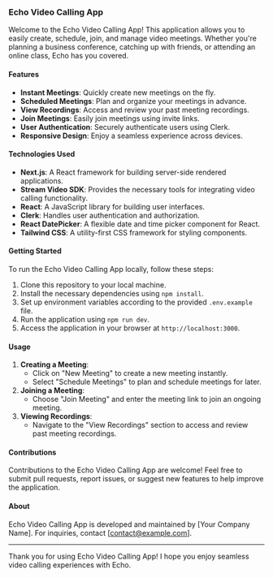 ### Echo Video Calling App

Welcome to the Echo Video Calling App! This application allows you to easily create, schedule, join, and manage video meetings. Whether you're planning a business conference, catching up with friends, or attending an online class, Echo has you covered.

#### Features

- **Instant Meetings**: Quickly create new meetings on the fly.
- **Scheduled Meetings**: Plan and organize your meetings in advance.
- **View Recordings**: Access and review your past meeting recordings.
- **Join Meetings**: Easily join meetings using invite links.
- **User Authentication**: Securely authenticate users using Clerk.
- **Responsive Design**: Enjoy a seamless experience across devices.

#### Technologies Used

- **Next.js**: A React framework for building server-side rendered applications.
- **Stream Video SDK**: Provides the necessary tools for integrating video calling functionality.
- **React**: A JavaScript library for building user interfaces.
- **Clerk**: Handles user authentication and authorization.
- **React DatePicker**: A flexible date and time picker component for React.
- **Tailwind CSS**: A utility-first CSS framework for styling components.

#### Getting Started

To run the Echo Video Calling App locally, follow these steps:

1. Clone this repository to your local machine.
2. Install the necessary dependencies using `npm install`.
3. Set up environment variables according to the provided `.env.example` file.
4. Run the application using `npm run dev`.
5. Access the application in your browser at `http://localhost:3000`.

#### Usage

1. **Creating a Meeting**:
   - Click on "New Meeting" to create a new meeting instantly.
   - Select "Schedule Meetings" to plan and schedule meetings for later.
2. **Joining a Meeting**:
   - Choose "Join Meeting" and enter the meeting link to join an ongoing meeting.
3. **Viewing Recordings**:
   - Navigate to the "View Recordings" section to access and review past meeting recordings.

#### Contributions

Contributions to the Echo Video Calling App are welcome! Feel free to submit pull requests, report issues, or suggest new features to help improve the application.

#### About

Echo Video Calling App is developed and maintained by [Your Company Name]. For inquiries, contact [contact@example.com].

---

Thank you for using Echo Video Calling App! I hope you enjoy seamless video calling experiences with Echo.